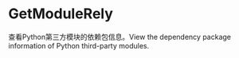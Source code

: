 # GetModuleRely
查看Python第三方模块的依赖包信息。View the dependency package information of Python third-party modules.
